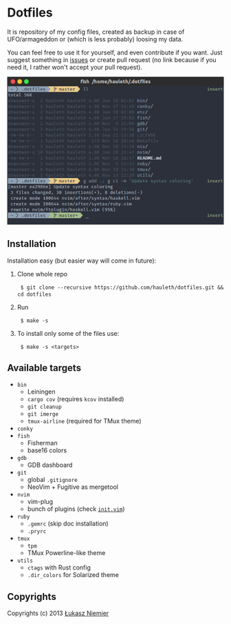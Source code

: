Dotfiles
========

It is repository of my config files, created as backup in case of UFO/armageddon
or (which is less probably) loosing my data.

You can feel free to use it for yourself, and even contribute if you want. Just
suggest something in [issues](https://github.com/hauleth/dotfiles/issues) or
create pull request (no link because if you need it, I rather won't accept your
pull request).

![Terminal look](screenshot.png)

Installation
------------

Installation easy (but easier way will come in future):

1. Clone whole repo

        $ git clone --recursive https://github.com/hauleth/dotfiles.git && cd dotfiles

2. Run

        $ make -s

3. To install only some of the files use:

        $ make -s <targets>

Available targets
-----------------

* `bin`
  - Leiningen
  - `cargo cov` (requires `kcov` installed)
  - `git cleanup`
  - `git imerge`
  - `tmux-airline` (required for TMux theme)
* `conky`
* `fish`
  - Fisherman
  - base16 colors
* `gdb`
  - GDB dashboard
* `git`
  - global `.gitignore`
  - NeoVim + Fugitive as mergetool
* `nvim`
  - vim-plug
  - bunch of plugins (check [`init.vim`](nvim/init.vim))
* `ruby`
  - `.gemrc` (skip doc installation)
  - `.pryrc`
* `tmux`
  - `tpm`
  - TMux Powerline-like theme
* `utils`
  - `ctags` with Rust config
  - `.dir_colors` for Solarized theme

Copyrights
----------

Copyrights (c) 2013 [Łukasz Niemier][blog]

[t]: http://twitter.com/hauleth "Just follow me"
[blog]: http://lukasz.niemier.pl "Awesome Fantasy Rubist"
